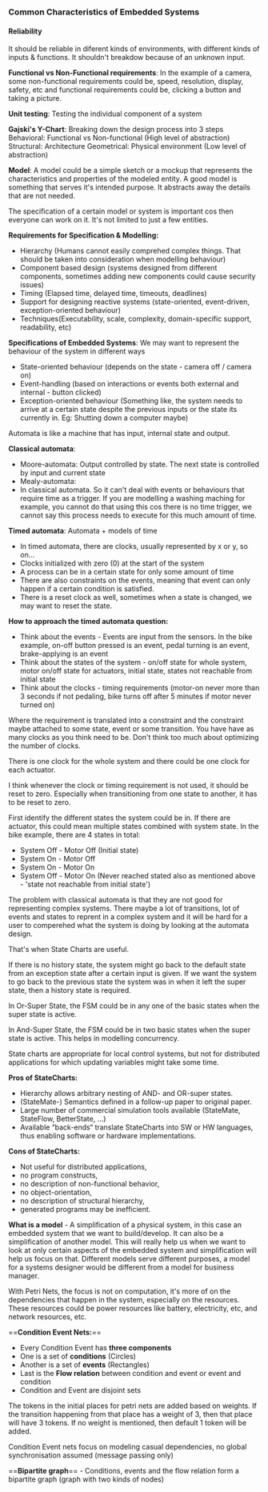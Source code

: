 ### Common Characteristics of Embedded Systems
#### Reliability
It should be reliable in diferent kinds of environments, with different kinds of inputs & functions. It shouldn't breakdow because of an unknown input.

**Functional vs Non-Functional requirements**: In the example of a camera, some non-functional requirements could be, speed, resolution, display, safety, etc and functional requirements could be, clicking a button and taking a picture.

**Unit testing**: Testing the individual component of a system

**Gajski's Y-Chart**: Breaking down the design process into 3 steps
	Behavioral: Functional vs Non-functional (High level of abstraction)
	Structural: Architecture
	Geometrical: Physical environment (Low level of abstraction)

**Model**: A model could be a simple sketch or a mockup that represents the characteristics and properties of the modeled entity. A good model is something that serves it's intended purpose. It abstracts away the details that are not needed.

The specification of a certain model or system is important cos then everyone can work on it. It's not limited to just a few entities.

**Requirements for Specification & Modelling:**
- Hierarchy (Humans cannot easily comprehed complex things. That should be taken into consideration when modelling behaviour)
- Component based design (systems designed from different components, sometimes adding new components could cause security issues)
- Timing (Elapsed time, delayed time, timeouts, deadlines)
- Support for designing reactive systems (state-oriented, event-driven, exception-oriented behaviour)
- Techniques(Executability, scale, complexity, domain-specific support, readability, etc)

**Specifications of Embedded Systems**: We may want to represent the behaviour of the system in different ways
- State-oriented behaviour (depends on the state - camera off / camera on)
- Event-handling (based on interactions or events both external and internal - button clicked)
- Exception-oriented behaviour (Something like, the system needs to arrive at a certain state despite the previous inputs or the state its currently in. Eg: Shutting down a computer maybe)

Automata is like a machine that has input, internal state and output.

**Classical automata**:
- Moore-automata: Output controlled by state. The next state is controlled by input and current state
- Mealy-automata: 
- In classical automata. So it can't deal with events or behaviours that require time as a trigger. If you are modelling a washing maching for example, you cannot do that using this cos there is no time trigger, we cannot say this process needs to execute for this much amount of time.

**Timed automata**: Automata + models of time
- In timed automata, there are clocks, usually represented by x or y, so on...
- Clocks initialized with zero (0) at the start of the system
- A process can be in a certain state for only some amount of time
- There are also constraints on the events, meaning that event can only happen if a certain condition is satisfied.
- There is a reset clock as well, sometimes when a state is changed, we may want to reset the state.

**How to approach the timed automata question:**
- Think about the events - Events are input from the sensors. In the bike example, on-off button pressed is an event, pedal turning is an event, brake-applying is an event
- Think about the states of the system - on/off state for whole system, motor on/off state for actuators, initial state, states not reachable from initial state
- Think about the clocks - timing requirements (motor-on never more than 3 seconds if not pedaling, bike turns off after 5 minutes if motor never turned on)

Where the requirement is translated into a constraint and the constraint maybe attached to some state, event or some transition. You have have as many clocks as you think need to be. Don't think too much about optimizing the number of clocks.

There is one clock for the whole system and there could be one clock for each actuator. 

I think whenever the clock or timing requirement is not used, it should be reset to zero. Especially when transitioning from one state to another, it has to be reset to zero.

First identify the different states the system could be in. If there are actuator, this could mean multiple states combined with system state. In the bike example, there are 4 states in total:
- System Off - Motor Off (Initial state)
- System On - Motor Off 
- System On - Motor On
- System Off - Motor On (Never reached stated also as mentioned above - 'state not reachable from initial state')

The problem with classical automata is that they are not good for representing complex systems. There maybe a lot of transitions, lot of events and states to reprent in a complex system and it will be hard for a user to comperehed what the system is doing by looking at the automata design.

That's when State Charts are useful.

If there is no history state, the system might go back to the default state from an exception state after a certain input is given. If we want the system to go back to the previous state the system was in when it left the super state, then a history state is required.

In Or-Super State, the FSM could be in any one of the basic states when the super state is active.

In And-Super State, the FSM could be in two basic states when the super state is active. This helps in modelling concurrency.

State charts are appropriate for local control systems, but not for distributed applications for which updating variables might take some time. 

**Pros of StateCharts:**
- Hierarchy allows arbitrary nesting of AND- and OR-super states.
- (StateMate-) Semantics defined in a follow-up paper to original paper.
- Large number of commercial simulation tools available (StateMate, StateFlow, BetterState, ...)
- Available “back-ends“ translate StateCharts into SW or HW languages, thus enabling software or hardware implementations.

**Cons of StateCharts:**
- Not useful for distributed applications,
- no program constructs,
- no description of non-functional behavior,
- no object-orientation,
- no description of structural hierarchy,
- generated programs may be inefficient.

**What is a model** - A simplification of a physical system, in this case an embedded system that we want to build/develop. It can also be a simplification of another model. This will really help us when we want to look at only certain aspects of the embedded system and simplification will help us focus on that. Different models serve different purposes, a model for a systems designer would be different from a model for business manager. 

With Petri Nets, the focus is not on computation, it's more of on the dependencies that happen in the system, especially on the resources. These resources could be power resources like battery, electricity, etc, and network resources, etc.

==**Condition Event Nets:**==
- Every Condition Event has **three components**
- One is a set of **conditions** (Circles)
- Another is a set of **events** (Rectangles)
- Last is the **Flow relation** between condition and event or event and condition
- Condition and Event are disjoint sets

The tokens in the initial places for petri nets are added based on weights. If the transition happening from that place has a weight of 3, then that place will have 3 tokens. If no weight is mentioned, then default 1 token will be added.

Condition Event nets focus on modeling casual dependencies, no global synchronisation assumed (message passing only)

==**Bipartite graph**== - Conditions, events and the flow relation form a bipartite graph (graph with two kinds of nodes)



